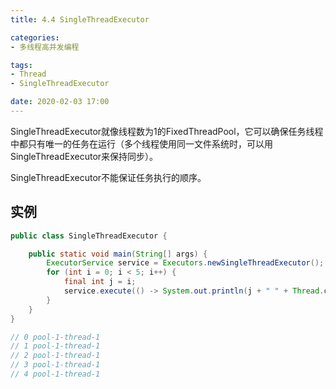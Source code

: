 ```yaml
---
title: 4.4 SingleThreadExecutor

categories:
- 多线程高并发编程

tags:
- Thread
- SingleThreadExecutor

date: 2020-02-03 17:00
---
```

SingleThreadExecutor就像线程数为1的FixedThreadPool，它可以确保任务线程中都只有唯一的任务在运行（多个线程使用同一文件系统时，可以用SingleThreadExecutor来保持同步）。

SingleThreadExecutor不能保证任务执行的顺序。

## 实例
```java
public class SingleThreadExecutor {

    public static void main(String[] args) {
        ExecutorService service = Executors.newSingleThreadExecutor();
        for (int i = 0; i < 5; i++) {
            final int j = i;
            service.execute(() -> System.out.println(j + " " + Thread.currentThread().getName()));
        }
    }
}

// 0 pool-1-thread-1
// 1 pool-1-thread-1
// 2 pool-1-thread-1
// 3 pool-1-thread-1
// 4 pool-1-thread-1
```